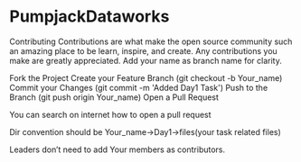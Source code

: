 # PumpjackDataworks
Contributing
Contributions are what make the open source community such an amazing place to be learn, inspire, and create. Any contributions you make are greatly appreciated.
Add your name as branch name for clarity.

Fork the Project
Create your Feature Branch (git checkout -b Your_name)
Commit your Changes (git commit -m 'Added Day1 Task')
Push to the Branch (git push origin Your_name)
Open a Pull Request

You can search on internet how to open a pull request

Dir convention should be Your_name→Day1→files(your task related files)

Leaders don’t need to add Your members as contributors.
